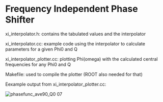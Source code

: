 # Frequency Independent Phase Shifter

xi_interpolator.h: contains the tabulated values and the interpolator

xi_interpolator.cc: example code using the interpolator to calculate parameters for a given Phi0 and Q

xi_interpolator_plotter.cc: plotting Phi(omega) with the calculated central frequencies for any Phi0 and Q

Makefile: used to compile the plotter (ROOT also needed for that)

Eexample output from xi_interpolator_plotter.cc:

![phasefunc_ave90_Q0 07](https://user-images.githubusercontent.com/38218165/207389293-c4c4b65c-80d1-44b3-b2d5-da07d44de7f2.png)
